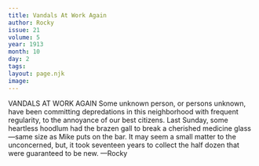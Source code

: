 ```yaml
---
title: Vandals At Work Again
author: Rocky
issue: 21
volume: 5
year: 1913
month: 10
day: 2
tags:
layout: page.njk
image:
---
```

VANDALS AT WORK AGAIN    Some unknown person, or persons unknown, have been committing depredations in this neighborhood with frequent regularity, to the annoyance of our best citizens. Last Sunday, some heartless hoodlum had the brazen gall to break a cherished medicine glass—same size as Mike puts on the bar. It may seem a small matter to the unconcerned, but, it took seventeen years to collect the half dozen that were guaranteed to be new. —Rocky 



